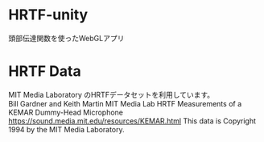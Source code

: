 ﻿# HRTF-unity
頭部伝達関数を使ったWebGLアプリ

# HRTF Data
MIT Media Laboratory のHRTFデータセットを利用しています。  
Bill Gardner and Keith Martin
MIT Media Lab
HRTF Measurements of a KEMAR Dummy-Head Microphone
https://sound.media.mit.edu/resources/KEMAR.html
This data is Copyright 1994 by the MIT Media Laboratory.   

